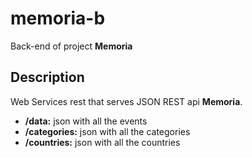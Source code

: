 memoria-b
=========

Back-end of project __Memoria__

## Description

Web Services rest that serves JSON REST api **Memoria**.

- **/data:** json with all the events
- **/categories:** json with all the categories
- **/countries:** json with all the countries

